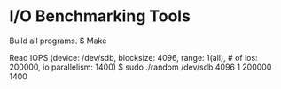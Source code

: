 # I/O Benchmarking Tools

Build all programs.
$ Make

Read IOPS (device: /dev/sdb, blocksize: 4096, range: 1(all), # of ios: 200000, io parallelism: 1400)
$ sudo ./random /dev/sdb 4096 1 200000 1400
